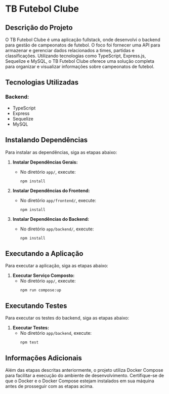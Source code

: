 # TB Futebol Clube

## Descrição do Projeto
O TB Futebol Clube é uma aplicação fullstack, onde desenvolvi o backend para gestão de campeonatos de futebol. O foco foi fornecer uma API para armazenar e gerenciar dados relacionados a times, partidas e classificações. Utilizando tecnologias como TypeScript, Express.js, Sequelize e MySQL, o TB Futebol Clube oferece uma solução completa para organizar e visualizar informações sobre campeonatos de futebol.

## Tecnologias Utilizadas
### Backend:
- TypeScript
- Express
- Sequelize
- MySQL

## Instalando Dependências
Para instalar as dependências, siga as etapas abaixo:

1. **Instalar Dependências Gerais:**
   - No diretório `app/`, execute:
     ```
     npm install
     ```

2. **Instalar Dependências do Frontend:**
   - No diretório `app/frontend/`, execute:
     ```
     npm install
     ```

3. **Instalar Dependências do Backend:**
   - No diretório `app/backend/`, execute:
     ```
     npm install
     ```

## Executando a Aplicação
Para executar a aplicação, siga as etapas abaixo:

1. **Executar Serviço Composto:**
   - No diretório `app/`, execute:
     ```
     npm run compose:up
     ```

## Executando Testes
Para executar os testes do backend, siga as etapas abaixo:

1. **Executar Testes:**
   - No diretório `app/backend`, execute:
     ```
     npm test
     ```

## Informações Adicionais
Além das etapas descritas anteriormente, o projeto utiliza Docker Compose para facilitar a execução do ambiente de desenvolvimento. Certifique-se de que o Docker e o Docker Compose estejam instalados em sua máquina antes de prosseguir com as etapas acima.
